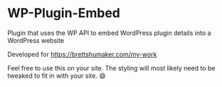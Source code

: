 # WP-Plugin-Embed
Plugin that uses the WP API to embed WordPress plugin details into a WordPress website

Developed for https://brettshumaker.com/my-work

Feel free to use this on your site. The styling will most likely need to be tweaked to fit in with your site. 😄
